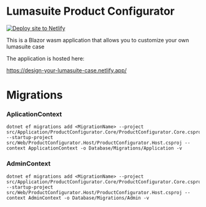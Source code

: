 # Lumasuite Product Configurator

[![Deploy site to Netlify](https://github.com/jcl86/product-configurator/actions/workflows/deploy-site-to-netlify.yaml/badge.svg)](https://github.com/jcl86/product-configurator/actions/workflows/deploy-site-to-netlify.yaml)

This is a Blazor wasm application that allows you to customize your own lumasuite case

The application is hosted here:

https://design-your-lumasuite-case.netlify.app/


# Migrations

### AplicationContext

````
dotnet ef migrations add <MigrationName> --project src/Application/ProductConfigurator.Core/ProductConfigurator.Core.csproj --startup-project src/Web/ProductConfigurator.Host/ProductConfigurator.Host.csproj --context ApplicationContext -o Database/Migrations/Application -v
````

### AdminContext

````
dotnet ef migrations add <MigrationName> --project src/Application/ProductConfigurator.Core/ProductConfigurator.Core.csproj --startup-project src/Web/ProductConfigurator.Host/ProductConfigurator.Host.csproj --context AdminContext -o Database/Migrations/Admin -v
````